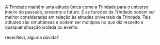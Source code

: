 ﻿A Trindade mantém uma atitude única como a Trindade para o universo inteiro do passado, presente e futuro. E as funções da Trindade podem ser melhor consideradas em relação às atitudes universais da Trindade. Tais atitudes são simultâneas e podem ser múltiplas no que diz respeito a qualquer situação isolada ou evento:<BR><BR>rever.Revi, alguma dúvida?